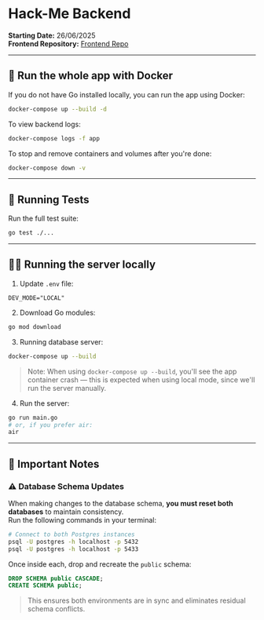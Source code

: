 # Hack-Me Backend

**Starting Date:** 26/06/2025  
**Frontend Repository:** [Frontend Repo](https://github.com/RichardHoa/hack-me-frontend) 

---

## 🐳 Run the whole app with Docker

If you do not have Go installed locally, you can run the app using Docker:

```bash
docker-compose up --build -d
```

To view backend logs:

```bash
docker-compose logs -f app
```

To stop and remove containers and volumes after you're done:

```bash
docker-compose down -v
```

---

## 🧪 Running Tests

Run the full test suite:

```bash
go test ./...
```

---

## 🧑‍💻 Running the server locally

1. Update `.env` file:

```
DEV_MODE="LOCAL"
```

2. Download Go modules:

```bash
go mod download
```

3. Running database server:
```bash
docker-compose up --build
```
> Note: When using `docker-compose up --build`, you'll see the app container crash — this is expected when using local mode, since we'll run the server manually.

4. Run the server:

```bash
go run main.go
# or, if you prefer air:
air
```

---

## 📝 Important Notes

### ⚠️ Database Schema Updates
When making changes to the database schema, **you must reset both databases** to maintain consistency.  
Run the following commands in your terminal:

```bash
# Connect to both Postgres instances
psql -U postgres -h localhost -p 5432
psql -U postgres -h localhost -p 5433
```

Once inside each, drop and recreate the `public` schema:

```sql
DROP SCHEMA public CASCADE;
CREATE SCHEMA public;
```

> This ensures both environments are in sync and eliminates residual schema conflicts.


